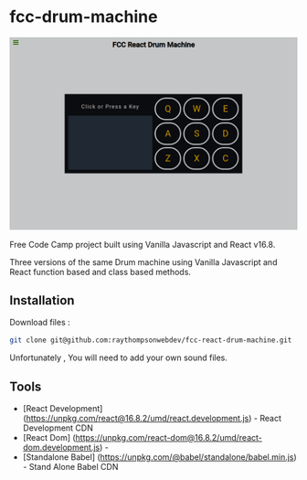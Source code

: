
# fcc-drum-machine

![Free CodeCamp Drum Machine](/assets/fcc-drum-machine.png)

Free Code Camp project built using Vanilla Javascript and React v16.8.

Three versions of the same Drum machine using Vanilla Javascript and React function based and class based methods.


## Installation

Download files : 

```sh
git clone git@github.com:raythompsonwebdev/fcc-react-drum-machine.git
```

Unfortunately , You will need to add your own sound files.


## Tools

- [React Development] (https://unpkg.com/react@16.8.2/umd/react.development.js)  -  React Development CDN
- [React Dom] (https://unpkg.com/react-dom@16.8.2/umd/react-dom.development.js) - 
- [Standalone Babel] (https://unpkg.com/@babel/standalone/babel.min.js) - Stand Alone Babel CDN 


